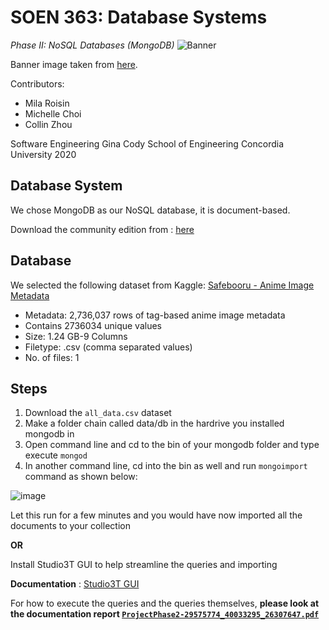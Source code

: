 # SOEN 363: Database Systems
*Phase II: NoSQL Databases (MongoDB)*
![Banner](https://raw.githubusercontent.com/milaroisin/soen363-databasesystems-phase2/master/Banner%20Image.jpg)

Banner image taken from [here](https://safebooru.org/index.php?page=post&s=view&id=1514244).

Contributors:
- Mila Roisin
- Michelle Choi
- Collin Zhou

Software Engineering
Gina Cody School of Engineering
Concordia University 2020

## Database System
We chose MongoDB as our NoSQL database, it is document-based. 

Download the community edition from : [here](https://www.mongodb.com/download-center/community)

## Database
We selected the following dataset from Kaggle:  [Safebooru - Anime Image Metadata](https://www.kaggle.com/alamson/safebooru#all_data.csv)

* Metadata: 2,736,037 rows of tag-based anime image metadata
* Contains 2736034 unique values
* Size: 1.24 GB-9 Columns
* Filetype: .csv (comma separated values)
* No. of files: 1

## Steps

1. Download the `all_data.csv` dataset
2. Make a folder chain called data/db in the hardrive you installed mongodb in
3. Open command line and cd to the bin of your mongodb folder and type execute `mongod`
4. In another command line, cd into the bin as well and run  `mongoimport` command as shown below: 

![image](https://puu.sh/Fy0mc/d3341abc4a.png)


Let this run for a few minutes and you would have now imported all the documents to your collection


__OR__

Install Studio3T GUI to help streamline the queries and importing

__Documentation__ : [Studio3T GUI](https://studio3t.com/knowledge-base/articles/visual-query-builder/)

For how to execute the queries and the queries themselves, 
__please look at the documentation report [`ProjectPhase2-29575774_40033295_26307647.pdf`](https://github.com/milaroisin/soen363-databasesystems-phase2/blob/master/ProjectPhase2-29575774_40033295_26307647.pdf)__
